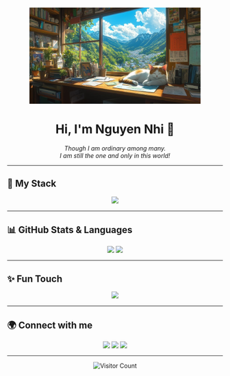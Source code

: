 <p align="center">
  <img src="img1.jpg" alt="banner" width="400"/>
</p>

<h1 align="center">
  Hi, I'm <b>Nguyen Nhi</b> 👋
</h1>

<p align="center">
  <i>Though I am ordinary among many.<br>
  I am still the one and only in this world!</i>
</p>

---

## 🔧 My Stack  

<p align="center">
  <img src="https://skillicons.dev/icons?i=html,css,js,git,github,vscode,python" />
</p>

---

## 📊 GitHub Stats & Languages  

<p align="center">
  <img src="https://github-readme-stats.vercel.app/api?username=NgNhi2006&show_icons=true&theme=tokyonight" height="150" />
  <img src="https://github-readme-stats.vercel.app/api/top-langs/?username=NgNhi2006&layout=compact&theme=tokyonight" height="150" />
</p>

---

## ✨ Fun Touch  

<p align="center">
  <img src="https://readme-typing-svg.herokuapp.com?size=22&color=F70776&center=true&vCenter=true&width=500&height=40&lines=Frontend+Developer;Open+Source+Enthusiast;Always+Learning+New+Things" />
</p>

---

## 🌍 Connect with me  

<p align="center">
  <a href="https://www.facebook.com/ngthnh06"><img src="https://img.shields.io/badge/Facebook-1877F2?logo=facebook&logoColor=white" /></a>
  <a href="https://www.tiktok.com/@tnw.dev"><img src="https://img.shields.io/badge/TikTok-000000?logo=tiktok&logoColor=white" /></a>
  <a href="mailto:tniw.dev@gmail.com"><img src="https://img.shields.io/badge/Gmail-D14836?logo=gmail&logoColor=white" /></a>
</p>

---

<p align="center">
  <img src="https://profile-counter.glitch.me/NgNhi2006/count.svg" alt="Visitor Count" />
</p>
